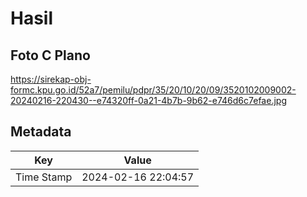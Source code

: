 # Hasil

## Foto C Plano

https://sirekap-obj-formc.kpu.go.id/52a7/pemilu/pdpr/35/20/10/20/09/3520102009002-20240216-220430--e74320ff-0a21-4b7b-9b62-e746d6c7efae.jpg


## Metadata

| Key        | Value               |
| ---------- | ------------------- |
| Time Stamp | 2024-02-16 22:04:57 |




